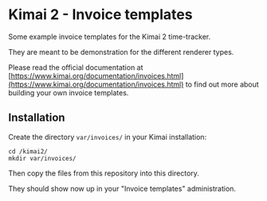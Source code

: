 # Kimai 2 - Invoice templates

Some example invoice templates for the Kimai 2 time-tracker.

They are meant to be demonstration for the different renderer types.

Please read the official documentation at [https://www.kimai.org/documentation/invoices.html](https://www.kimai.org/documentation/invoices.html) to find out more about building your own invoice templates.

## Installation

Create the directory `var/invoices/` in your Kimai installation:

```
cd /kimai2/
mkdir var/invoices/
```

Then copy the files from this repository into this directory.

They should show now up in your "Invoice templates" administration.
